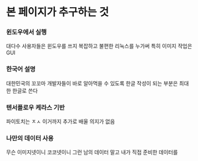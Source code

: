 # 본 페이지가 추구하는 것

### 윈도우에서 실행
대다수 사용자들은 윈도우를 쓰지 복잡하고 불편한 리눅스를 누가써
특히 이미지 작업은 GUI

### 한국어 설명
대한민국의 꼬꼬마 개발자들이 바로 알아먹을 수 있도록 한글 작성이 되는 부분은 최대한 한글로 쓴다

### 텐서플로우 케라스 기반
파이토치는 ㅈㅅ 이거까지 추가로 배울 의지가 없음

### 나만의 데이터 사용
무슨 이미지넷이니 코코넷이니 그런 남의 데이터 말고
내가 직접 준비한 데이터를 

